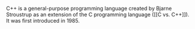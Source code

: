 C++ is a general-purpose programming language created by Bjarne Stroustrup as an extension of the C programming language ([[C vs. C++]]). It was first introduced in 1985.